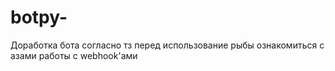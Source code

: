 # botpy-
Доработка бота согласно тз
перед использование рыбы ознакомиться с  азами работы с webhook'ами
